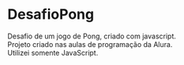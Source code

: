 # DesafioPong
Desafio de um jogo de Pong, criado com javascript.
<br>
Projeto criado nas aulas de programação da Alura.
<br>
Utilizei somente JavaScript.

